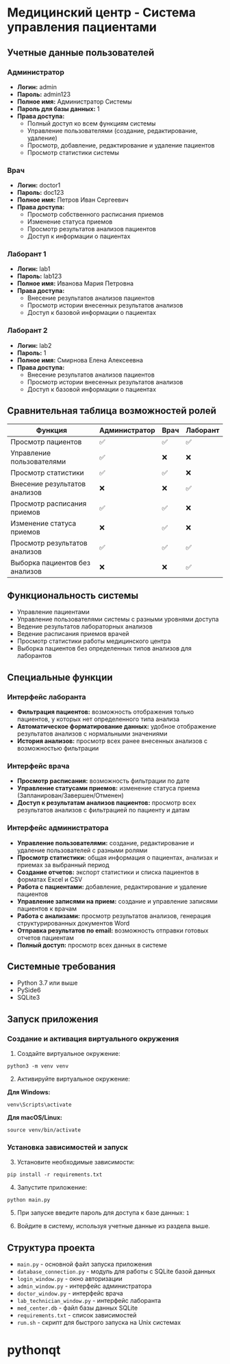 # Медицинский центр - Система управления пациентами

## Учетные данные пользователей

### Администратор
- **Логин:** admin
- **Пароль:** admin123
- **Полное имя:** Администратор Системы
- **Пароль для базы данных:** 1
- **Права доступа:**
  - Полный доступ ко всем функциям системы
  - Управление пользователями (создание, редактирование, удаление)
  - Просмотр, добавление, редактирование и удаление пациентов
  - Просмотр статистики системы

### Врач
- **Логин:** doctor1
- **Пароль:** doc123
- **Полное имя:** Петров Иван Сергеевич
- **Права доступа:**
  - Просмотр собственного расписания приемов
  - Изменение статуса приемов
  - Просмотр результатов анализов пациентов
  - Доступ к информации о пациентах

### Лаборант 1
- **Логин:** lab1
- **Пароль:** lab123
- **Полное имя:** Иванова Мария Петровна
- **Права доступа:**
  - Внесение результатов анализов пациентов
  - Просмотр истории внесенных результатов анализов
  - Доступ к базовой информации о пациентах

### Лаборант 2
- **Логин:** lab2
- **Пароль:** 1
- **Полное имя:** Смирнова Елена Алексеевна
- **Права доступа:**
  - Внесение результатов анализов пациентов
  - Просмотр истории внесенных результатов анализов
  - Доступ к базовой информации о пациентах

## Сравнительная таблица возможностей ролей

| Функция | Администратор | Врач | Лаборант |
|---------|---------------|------|----------|
| Просмотр пациентов | ✅ | ✅ | ✅ |
| Управление пользователями | ✅ | ❌ | ❌ |
| Просмотр статистики | ✅ | ✅ | ❌ |
| Внесение результатов анализов | ❌ | ❌ | ✅ |
| Просмотр расписания приемов | ✅ | ✅ | ❌ |
| Изменение статуса приемов | ❌ | ✅ | ❌ |
| Просмотр результатов анализов | ✅ | ✅ | ✅ |
| Выборка пациентов без анализов | ❌ | ❌ | ✅ |

## Функциональность системы

- Управление пациентами
- Управление пользователями системы с разными уровнями доступа
- Ведение результатов лабораторных анализов
- Ведение расписания приемов врачей
- Просмотр статистики работы медицинского центра
- Выборка пациентов без определенных типов анализов для лаборантов

## Специальные функции

### Интерфейс лаборанта
- **Фильтрация пациентов:** возможность отображения только пациентов, у которых нет определенного типа анализа
- **Автоматическое форматирование данных:** удобное отображение результатов анализов с нормальными значениями
- **История анализов:** просмотр всех ранее внесенных анализов с возможностью фильтрации

### Интерфейс врача
- **Просмотр расписания:** возможность фильтрации по дате
- **Управление статусами приемов:** изменение статуса приема (Запланирован/Завершен/Отменен)
- **Доступ к результатам анализов пациентов:** просмотр всех результатов анализов с фильтрацией по пациенту и датам

### Интерфейс администратора
- **Управление пользователями:** создание, редактирование и удаление пользователей с разными ролями
- **Просмотр статистики:** общая информация о пациентах, анализах и приемах за выбранный период
- **Создание отчетов:** экспорт статистики и списка пациентов в форматах Excel и CSV
- **Работа с пациентами:** добавление, редактирование и удаление пациентов
- **Управление записями на прием:** создание и управление записями пациентов к врачам
- **Работа с анализами:** просмотр результатов анализов, генерация структурированных документов Word
- **Отправка результатов по email:** возможность отправки готовых отчетов пациентам
- **Полный доступ:** просмотр всех данных в системе

## Системные требования

- Python 3.7 или выше
- PySide6
- SQLite3

## Запуск приложения

### Создание и активация виртуального окружения

1. Создайте виртуальное окружение:
```
python3 -m venv venv
```

2. Активируйте виртуальное окружение:

**Для Windows:**
```
venv\Scripts\activate
```

**Для macOS/Linux:**
```
source venv/bin/activate
```

### Установка зависимостей и запуск

3. Установите необходимые зависимости:
```
pip install -r requirements.txt
```

4. Запустите приложение:
```
python main.py
```

5. При запуске введите пароль для доступа к базе данных: `1`

6. Войдите в систему, используя учетные данные из раздела выше.

## Структура проекта

- `main.py` - основной файл запуска приложения
- `database_connection.py` - модуль для работы с SQLite базой данных
- `login_window.py` - окно авторизации
- `admin_window.py` - интерфейс администратора
- `doctor_window.py` - интерфейс врача
- `lab_technician_window.py` - интерфейс лаборанта
- `med_center.db` - файл базы данных SQLite
- `requirements.txt` - список зависимостей
- `run.sh` - скрипт для быстрого запуска на Unix системах
# pythonqt
